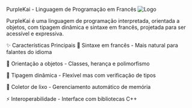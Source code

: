 PurpleKai - Linguagem de Programação em Francês
![Logo](https://github.com/user-attachments/assets/de51d6ba-5b6a-46fb-afd9-f2cbf10a5dce)

PurpleKai é uma linguagem de programação interpretada, orientada a objetos, com tipagem dinâmica e sintaxe em francês, projetada para ser acessível e expressiva.

✨ Características Principais
🎯 Sintaxe em francês - Mais natural para falantes do idioma

🧩 Orientação a objetos - Classes, herança e polimorfismo

🔄 Tipagem dinâmica - Flexível mas com verificação de tipos

🧠 Coletor de lixo - Gerenciamento automático de memória

⚡ Interoperabilidade - Interface com bibliotecas C++

